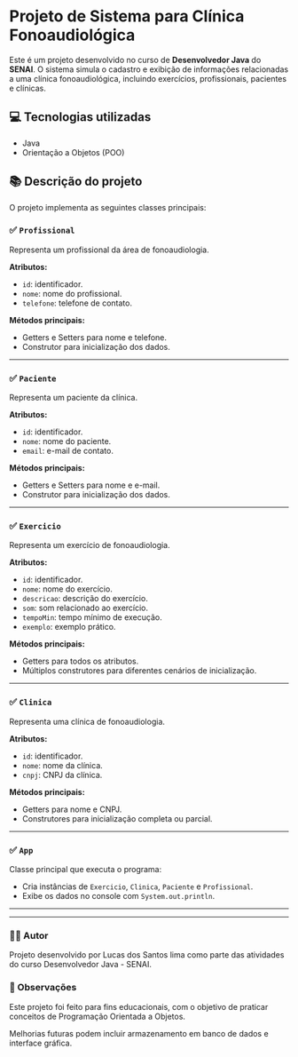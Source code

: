 
# Projeto de Sistema para Clínica Fonoaudiológica

Este é um projeto desenvolvido no curso de **Desenvolvedor Java** do **SENAI**. O sistema simula o cadastro e exibição de informações relacionadas a uma clínica fonoaudiológica, incluindo exercícios, profissionais, pacientes e clínicas.

## 💻 Tecnologias utilizadas

- Java
- Orientação a Objetos (POO)

## 📚 Descrição do projeto

O projeto implementa as seguintes classes principais:

### ✅ `Profissional`

Representa um profissional da área de fonoaudiologia.

**Atributos:**
- `id`: identificador.
- `nome`: nome do profissional.
- `telefone`: telefone de contato.

**Métodos principais:**
- Getters e Setters para nome e telefone.
- Construtor para inicialização dos dados.

---

### ✅ `Paciente`

Representa um paciente da clínica.

**Atributos:**
- `id`: identificador.
- `nome`: nome do paciente.
- `email`: e-mail de contato.

**Métodos principais:**
- Getters e Setters para nome e e-mail.
- Construtor para inicialização dos dados.

---

### ✅ `Exercicio`

Representa um exercício de fonoaudiologia.

**Atributos:**
- `id`: identificador.
- `nome`: nome do exercício.
- `descricao`: descrição do exercício.
- `som`: som relacionado ao exercício.
- `tempoMin`: tempo mínimo de execução.
- `exemplo`: exemplo prático.

**Métodos principais:**
- Getters para todos os atributos.
- Múltiplos construtores para diferentes cenários de inicialização.

---

### ✅ `Clinica`

Representa uma clínica de fonoaudiologia.

**Atributos:**
- `id`: identificador.
- `nome`: nome da clínica.
- `cnpj`: CNPJ da clínica.

**Métodos principais:**
- Getters para nome e CNPJ.
- Construtores para inicialização completa ou parcial.

---

### ✅ `App`

Classe principal que executa o programa:

- Cria instâncias de `Exercicio`, `Clinica`, `Paciente` e `Profissional`.
- Exibe os dados no console com `System.out.println`.

---

---
### 👨‍🎓 Autor
Projeto desenvolvido por Lucas dos Santos lima como parte das atividades do curso Desenvolvedor Java - SENAI.

### 📌 Observações
Este projeto foi feito para fins educacionais, com o objetivo de praticar conceitos de Programação Orientada a Objetos.

Melhorias futuras podem incluir armazenamento em banco de dados e interface gráfica.
